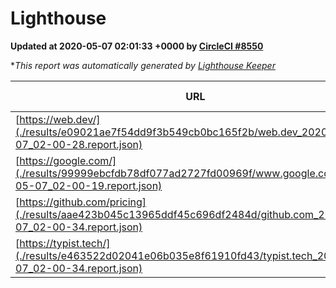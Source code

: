 
# Lighthouse

**Updated at 2020-05-07 02:01:33 +0000 by [CircleCI #8550](https://circleci.com/gh/ItinerisLtd/lighthouse-keeper-example/8550)**

**This report was automatically generated by [Lighthouse Keeper](https://github.com/itinerisltd/lighthouse-keeper)*

| URL | Performance | Accessibility | Best Practices | SEO | PWA | Updated At |
| --- | --- | --- | --- | --- | --- | --- |
| [https://web.dev/](./results/e09021ae7f54dd9f3b549cb0bc165f2b/web.dev_2020-05-07_02-00-28.report.json) | 0.95 | 1 | 1 | 0.98 | 1 | 2020-05-07T02:00:28.297Z |
| [https://google.com/](./results/99999ebcfdb78df077ad2727fd00969f/www.google.com_2020-05-07_02-00-19.report.json) | 0.91 | 0.86 | 0.93 | 0.9 | 0.56 | 2020-05-07T02:00:19.723Z |
| [https://github.com/pricing](./results/aae423b045c13965ddf45c696df2484d/github.com_2020-05-07_02-00-34.report.json) | 0.73 | 0.94 | 0.93 | 0.92 | 0.56 | 2020-05-07T02:00:34.228Z |
| [https://typist.tech/](./results/e463522d02041e06b035e8f61910fd43/typist.tech_2020-05-07_02-00-34.report.json) | 0.98 | 0.92 | 0.86 | 0.92 | 0.59 | 2020-05-07T02:00:34.755Z |
